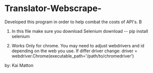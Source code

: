 # Translator-Webscrape-

Developed this program in order to help combat the costs of API's. B


1)   In this file make sure you download Selenium 
            download -- pip install selenium

2)   Works Only for chrome. You may need to adjust webdrivers and id depending on the web you use.
            If differ driver change: driver = webdriver.Chrome(executable_path='/path/to/chromedriver')


by: Kai Matton 
